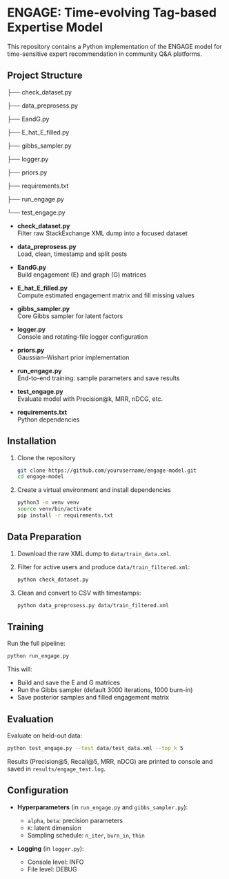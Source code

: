 
# ENGAGE: Time-evolving Tag-based Expertise Model

This repository contains a Python implementation of the ENGAGE model for time-sensitive expert recommendation in community Q&A platforms.

## Project Structure

├── check\_dataset.py

├── data\_preprosess.py

├── EandG.py

├── E\_hat\_E\_filled.py

├── gibbs\_sampler.py

├── logger.py

├── priors.py

├── requirements.txt

├── run\_engage.py

└── test\_engage.py


- **check_dataset.py**  
  Filter raw StackExchange XML dump into a focused dataset

- **data_preprosess.py**  
  Load, clean, timestamp and split posts

- **EandG.py**  
  Build engagement (E) and graph (G) matrices

- **E_hat_E_filled.py**  
  Compute estimated engagement matrix and fill missing values

- **gibbs_sampler.py**  
  Core Gibbs sampler for latent factors

- **logger.py**  
  Console and rotating-file logger configuration

- **priors.py**  
  Gaussian–Wishart prior implementation

- **run_engage.py**  
  End-to-end training: sample parameters and save results

- **test_engage.py**  
  Evaluate model with Precision@k, MRR, nDCG, etc.

- **requirements.txt**  
  Python dependencies

## Installation

1. Clone the repository  
   ```bash
   git clone https://github.com/yourusername/engage-model.git
   cd engage-model

2. Create a virtual environment and install dependencies

   ```bash
   python3 -m venv venv
   source venv/bin/activate
   pip install -r requirements.txt
   ```

## Data Preparation

1. Download the raw XML dump to `data/train_data.xml`.
2. Filter for active users and produce `data/train_filtered.xml`:

   ```bash
   python check_dataset.py
   ```
3. Clean and convert to CSV with timestamps:

   ```bash
   python data_preprosess.py data/train_filtered.xml
   ```

## Training

Run the full pipeline:

```bash
python run_engage.py
```

This will:

* Build and save the E and G matrices
* Run the Gibbs sampler (default 3000 iterations, 1000 burn-in)
* Save posterior samples and filled engagement matrix

## Evaluation

Evaluate on held-out data:

```bash
python test_engage.py --test data/test_data.xml --top_k 5
```

Results (Precision\@5, Recall\@5, MRR, nDCG) are printed to console and saved in `results/engage_test.log`.

## Configuration

* **Hyperparameters** (in `run_engage.py` and `gibbs_sampler.py`):

  * `alpha`, `beta`: precision parameters
  * `K`: latent dimension
  * Sampling schedule: `n_iter`, `burn_in`, `thin`

* **Logging** (in `logger.py`):

  * Console level: INFO
  * File level: DEBUG
